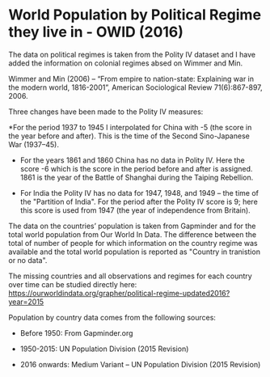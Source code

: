 # World Population by Political Regime they live in - OWID (2016)

The data on political regimes is taken from the Polity IV dataset and I have added the information on colonial regimes absed on Wimmer and Min.

Wimmer and Min (2006) – “From empire to nation-state: Explaining war in the modern world, 1816-2001”, American Sociological Review 71(6):867-897, 2006.

 

Three changes have been made to the Polity IV measures:

*For the period 1937 to 1945 I interpolated for China with -5 (the score in the year before and after). This is the time of the Second Sino-Japanese War (1937–45).

 

* For the years 1861 and 1860 China has no data in Polity IV. Here the score -6 which is the score in the period before and after is assigned. 1861 is the year of the Battle of Shanghai during the Taiping Rebellion.

 

* For India the Polity IV has no data for 1947, 1948, and 1949 – the time of the "Partition of India". For the period after the Polity IV score is 9; here this score is used from 1947 (the year of independence from Britain).

The data on the countries’ population is taken from Gapminder and for the total world population from Our World In Data. The difference between the total of number of people for which information on the country regime was available and the total world population is reported as "Country in tranistion or no data".

The missing countries and all observations and regimes for each country over time can be studied directly here: https://ourworldindata.org/grapher/political-regime-updated2016?year=2015

 

Population by country data comes from the following sources:

* Before 1950: From Gapminder.org

* 1950-2015: UN Population Division (2015 Revision)

* 2016 onwards: Medium Variant – UN Population Division (2015 Revision)